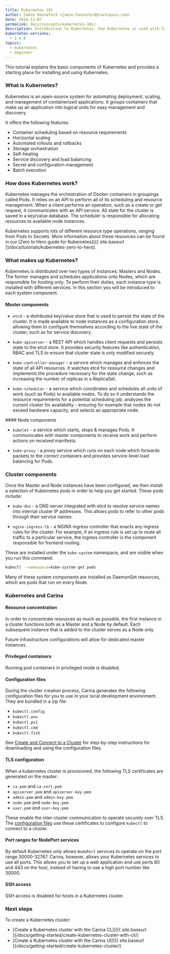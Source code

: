 ```yaml
---
title: Kubernetes 101
author: Jamie Hannaford <jamie.hannaford@rackspace.com>
date: 2016-11-07
permalink: docs/concepts/kubernetes-101/
description: Introduction to Kubernetes, how Kubernetes is used with Carina, and instructions on how to install and use
kubernetes-versions:
  - 1.4.4
topics:
  - kubernetes
  - beginner
---
```


This tutorial explains the basic components of Kubernetes and provides a starting place for installing and using Kubernetes.

### What is Kubernetes?

Kubernetes is an open-source system for automating deployment, scaling, and management of containerized applications. It groups containers that make up an application into logical units for easy management and discovery.

It offers the following features:

* Container scheduling based on resource requirements
* Horizontal scaling
* Automated rollouts and rollbacks
* Storage orchestration
* Self-healing
* Service discovery and load balancing
* Secret and configuration management
* Batch execution

### How does Kubernetes work?

Kubernetes manages the orchestration of Docker containers in groupings called Pods. It relies on an API to perform all of its scheduling and resource management. When a client performs an operation, such as a create or get request, it communicates with an API service. All state for the cluster is saved in a key/value database. The scheduler is responsible for allocating resources to available node instances.

Kubernetes supports lots of different resource type operations, ranging from Pods to Secrets. More information about these resources can be found in our [Zero to Hero guide for Kubernetes]({{ site.baseurl }}/docs/tutorials/kubernetes-zero-to-hero).

### What makes up Kubernetes?

Kubernetes is distributed over two types of instances: Masters and Nodes. The former manages and schedules applications onto Nodes, which are responsible for hosting only. To perform their duties, each instance type is installed with different services. In this section you will be
introduced to each system component.

#### Master components

* `etcd` - a distributed key/value store that is used to persist the state of the cluster. It is made available to node instances as a
configuration store, allowing them to configure themselves according to the live state of the cluster, such as for service discovery.

* `kube-apiserver` - a REST API which handles client requests and persists state to the etcd store. It provides security features like  authentication, RBAC and TLS to ensure that cluster state is only modified securely.

* `kube-controller-manager` - a service which manages and enforces the state of all API resources. It watches etcd for resource changes and implements the procedure necessary for the state change, such as increasing the number of replicas in a ReplicaSet.

* `kube-scheduler` - a service which coordinates and schedules all units of work (such as Pods) to available nodes. To do so it understands the resource requirements for a potential scheduling job, analyzes the current cluster for availability - ensuring for example that nodes do not exceed hardware capacity, and selects an appropriate node.

#### Node components

* `kubelet` - a service which starts, stops & manages Pods. It communicates with master components to receive work and perform actions on received manifests.

* `kube-proxy` - a proxy service which runs on each node which forwards packets to the correct containers and provides service-level load balancing for Pods.

### Cluster components

Once the Master and Node instances have been configured, we then install a
selection of Kubernetes pods in order to help you get started. These pods
include:

* `kube-dns` - a DNS server integrated with etcd to resolve service names into internal cluster IP addresses. This allows pods to refer to other pods through their service names.

* `nginx-ingress-lb` - a NGINX ingress controller that enacts any ingress rules for the cluster. For example, if an ingress rule is set up to route all traffic to a particular service, the ingress controller is the component responsible for frontend routing.

These are installed under the `kube-system` namespace, and are visible when you
run this command:

```bash
kubectl --namespace=kube-system get pods
```

Many of these system components are installed as DaemonSet resources, which
are pods that run on every Node.

### Kubernetes and Carina

#### Resource concentration

In order to concentrate resources as much as possible, the first instance in
a cluster functions both as a Master and a Node by default. Each subsequent
instance that is added to the cluster serves as a Node only.

Future infrastructure configurations will allow for dedicated master instances.

#### Privileged containers

Running pod containers in privileged mode is disabled.

#### Configuration files

During the cluster creation process, Carina generates the following configuration
files for you to use in your local development environment. They are bundled
in a zip file:

- `kubectl.config`
- `kubectl.env`
- `kubectl.ps1`
- `kubectl.cmd`
- `kubectl.fish`

See [Create and Connect to a Cluster](docs/getting-started/create-connect-cluster/)
for step-by-step instructions for downloading and using the configuration files.

#### TLS configuration

When a kubernetes cluster is provisioned, the following TLS certificates are
generated on the master:

- `ca.pem` and `ca-cert.pem`
- `apiserver.pem` and `apiserver-key.pem`
- `admin.pem` and `admin-key.pem`
- `node.pem` and `node-key.pem`
- `user.pem` and `user-key.pem`

These enable the inter-cluster communication to operate securely over TLS.
The [configuration files](#configuration-files) use these certificates to
configure `kubectl` to connect to a cluster.

#### Port ranges for NodePort services

By default Kubernetes only allows `NodePort` services to operate on the port
range 30000-32767. Carina, however, allows your Kubernetes services to use all
ports. This allows you to set up a web application and use ports 80 and 443
on the host, instead of having to use a high port number like 30000.

#### SSH access

SSH access is disabled for hosts in a Kubernetes cluster.

### Next steps

To create a Kubernetes cluster:

* [Create a Kubernetes cluster with the Carina CLI]({{ site.baseurl }}/docs/getting-started/create-kubernetes-cluster-with-cli/)
* [Create a Kubernetes cluster with the Carina UI]({{ site.baseurl }}/docs/getting-started/create-kubernetes-cluster/)
